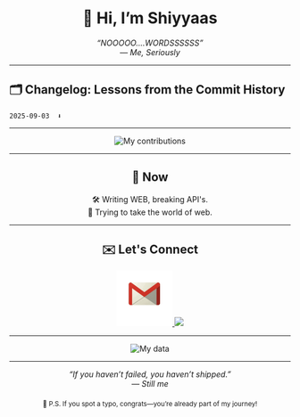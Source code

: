 <h1 align="center">👋 Hi, I’m Shiyyaas</h1>

<p align="center">
  <em>“NOOOOO....WORDSSSSSS”<br>
  — Me, Seriously</em>
</p>

---

## 🗂️ Changelog: Lessons from the Commit History

```
2025-09-03  ⬇️
```

<!--

- **2018**  
  ✨ `feat:` Wrote my first “Hello World.”  
  🤦 `fix:` Made it say “Helo World.”  
  🔍 `docs:` Googled “typo in hello world.”

- **2019**  
  🧩 `feat:` Discovered version control.  
  🚨 `refactor:` Learned that `git push --force` is not always the answer.

- **2020**  
  🐛 `fix:` Broke the build with a misplaced comma.  
  🧪 `test:` Realized that “works on my machine” isn’t a test suite.

- **2021**  
  🔨 `feat:` Built something cool.  
  💣 `chore:` Accidentally deleted production database.  
  🩹 `fix:` Learned about backups.

- **2022**  
  🐞 `feat:` Started naming bugs after myself for accountability.  
  🖼️ `refactor:` Finally centered a div. It felt… okay.

- **2023**  
  🌀 `fix:` Explained recursion to a friend. Lost them (and myself) in the process.  
  🌱 `feat:` Still here, still learning!

---
-->
<!-- 
## <div align="center">💡 Failure Résumé (Greatest Misses)</div>

<div align="center">

🦥 Pushed to production on a Friday. Once. (Never again… probably.)  
🪲 Tried to fix a bug and introduced two more—classic recursion.  
🤖 Asked ChatGPT for help. Blamed AI for my bugs (didn’t work).  
🧙‍♂️ Tried rubber duck debugging. The rubber duck quit.

</div>
-->
---
<div align="center">
  <img src="https://ssr-contributions-svg.vercel.app/_/shiyyaas?chart=3dbar&gap=0.6&scale=2&flatten=2&animation=wave&animation_duration=4&animation_delay=0.06&animation_amplitude=24&animation_frequency=0.1&animation_wave_center=0_3&format=svg&weeks=34&theme=native" alt="My contributions">
</div>

---

## <div align="center">🎯 Now</div>

<div align="center">

🛠️ Writing WEB, breaking API's.  
🧩 Trying to take the world of web.  

</div>

---

## <div align="center">✉️ Let's Connect</div>
<p align="center">
  <a href="mailto:shiyasps33@gmail.com">
    <img src = "https://github.com/Mayur-Pagote/README_Design_Kit/blob/main/public/Assets/Gmail%20Thug.gif" width="100">
  </a> 
  <a href="https://linkedin.com/in/shiyasps">
    <img src = "https://github.com/Mayur-Pagote/README_Design_Kit/blob/main/public/Assets/linkedin.gif" width="100">
  </a> 
</p>

---

<div align="center">
  <img src="https://github-stats-alpha.vercel.app/api/?username=shiyyaas" alt="My data">
</div>

---

<p align="center">
  <em>“If you haven’t failed, you haven’t shipped.”<br>
  — Still me</em>
</p>

<p align="center">
  <sub>🧩 P.S. If you spot a typo, congrats—you’re already part of my journey!</sub>
</p>
